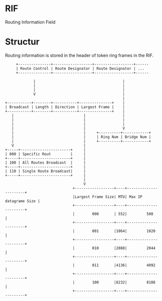 # RIF
Routing Information Field

# Structur

Routing information is stored in the header of token ring frames in the RIF.


         +---------------+------------------+------------------+------
         | Route Control | Route Designator | Route Designator | ...
         +---------------+------------------+------------------+------
         
                 |                                        |
                 |                                        |
                 |                                        |
                 V                                        |
                                                          |
    +-----------+--------+-----------+---------------+    |
    | Broadcast | Length | Direction | Largest Frame |    |
    +-----------+--------+-----------+---------------+    |
       |                                |                 |
       |                                |                 |
       |                                |                 |
       |                                |                 V
       |                                |     +----------+------------+
       |                                |     | Ring Num | Bridge Num |
       |                                |     +----------+------------+
       V                                |
    +-----+-----------------------+     |
    | 000 | Specific Rout         |     |
    +-----+-----------------------+     |
    | 100 | All Routes Broadcast  |     |
    +-----+-----------------------+     |
    | 110 | Single Route Broadcast|     |
    +-----+-----------------------+     |
                                        |
                                        V
                                   +------------------+----+-----------------------+
                                   |Largest Frame Size| MTU| Max IP datagrame Size |
                                   +------------------+----+-----------------------+
                                   |        000       | 552|         508           |
                                   +------------------+----+-----------------------+
                                   |        001       |1064|         1020          |
                                   +------------------+----+-----------------------+
                                   |        010       |2088|         2044          |
                                   +------------------+----+-----------------------+
                                   |        011       |4136|         4092          |
                                   +------------------+----+-----------------------+
                                   |        100       |8232|         8188          |
                                   +------------------+----+-----------------------+
    

